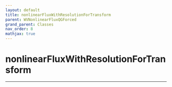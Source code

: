 ```yaml
---
layout: default
title: nonlinearFluxWithResolutionForTransform
parent: WVNonlinearFluxQGForced
grand_parent: Classes
nav_order: 8
mathjax: true
---
```


#  nonlinearFluxWithResolutionForTransform




---

